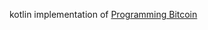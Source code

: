 kotlin implementation of [Programming Bitcoin](https://www.amazon.com/Programming-Bitcoin-Learn-Program-Scratch/dp/1492031496)